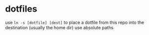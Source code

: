 # dotfiles

use `ln -s [dotfile] [dest]` to place a dotfile from this repo into the destination (usually the home dir)
use absolute paths
